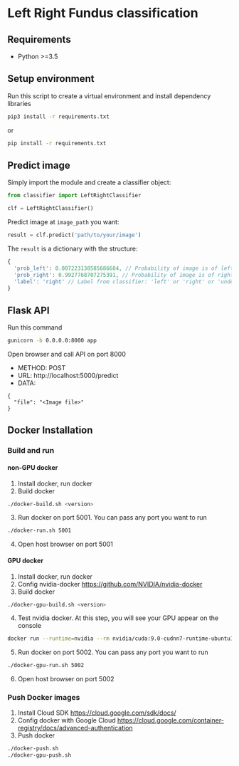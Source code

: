# Left Right Fundus classification

## Requirements
- Python >=3.5

## Setup environment
Run this script to create a virtual environment and install dependency libraries

```bash
pip3 install -r requirements.txt
```
or
```bash
pip install -r requirements.txt
```

## Predict image
Simply import the module and create a classifier object:
```python
from classifier import LeftRightClassifier

clf = LeftRightClassifier()
```
Predict image at `image_path` you want:
```python
result = clf.predict('path/to/your/image')
```
The `result` is a dictionary with the structure:
```javascript
{
  'prob_left': 0.007223138585686684, // Probability of image is of left eye
  'prob_right': 0.9927768707275391, // Probability of image is of right eye
  'label': 'right' // Label from classifier: 'left' or 'right' or 'undetermined'
}
```

## Flask API
Run this command
```bash
gunicorn -b 0.0.0.0:8000 app
```
Open browser and call API on port 8000
- METHOD: POST
- URL: http://localhost:5000/predict
- DATA:
```
{
  "file": "<Image file>"
}
```

## Docker Installation

### Build and run

#### non-GPU docker
1. Install docker, run docker
2. Build docker
```bash
./docker-build.sh <version>
```
3. Run docker on port 5001. You can pass any port you want to run
```bash
./docker-run.sh 5001
```
4. Open host browser on port 5001

#### GPU docker
1. Install docker, run docker
2. Config nvidia-docker https://github.com/NVIDIA/nvidia-docker
3. Build docker
```bash
./docker-gpu-build.sh <version>
```
4. Test nvidia docker. At this step, you will see your GPU appear on the console
```bash
docker run --runtime=nvidia --rm nvidia/cuda:9.0-cudnn7-runtime-ubuntu16.04 nvidia-smi
```
5. Run docker on port 5002. You can pass any port you want to run
```bash
./docker-gpu-run.sh 5002
```
6. Open host browser on port 5002

### Push Docker images

1. Install Cloud SDK https://cloud.google.com/sdk/docs/
2. Config docker with Google Cloud https://cloud.google.com/container-registry/docs/advanced-authentication
3. Push docker
```bash
./docker-push.sh
./docker-gpu-push.sh
```
